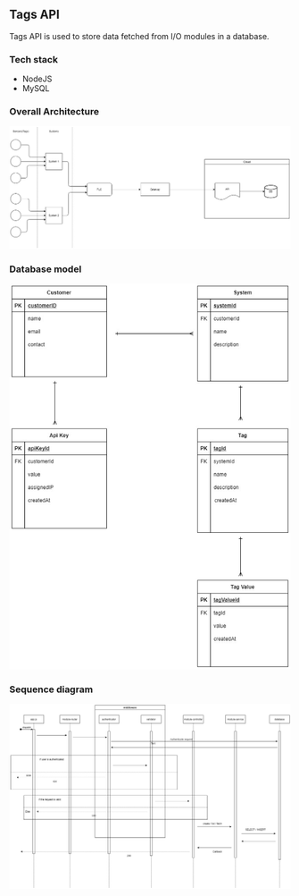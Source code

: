 ## Tags API

Tags API is used to store data fetched from I/O modules in a database.

### Tech stack

- NodeJS
- MySQL

### Overall Architecture

![Overall Architecturer](./architecture/overall-architecture.jpg)

### Database model

![ER Diagram](./architecture/er-diagram.jpg)

### Sequence diagram

![Sequence Diagram](./architecture/tags-api-sequence-diagram.jpg)
